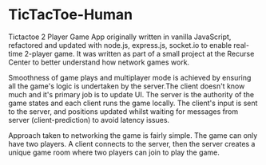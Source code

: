 TicTacToe-Human
===============

Tictactoe 2 Player Game App originally written in vanilla JavaScript, refactored and updated with node.js, express.js, socket.io to enable real-time 2-player game. It was written as part of a small project at the Recurse Center to better understand how network games work.  

Smoothness of game plays and multiplayer mode is achieved by ensuring all the game's logic is undertaken by the server.The client doesn't know much and it's primary job is to update UI. The server is the authority of the game states and each client runs the game locally. The client's input is sent to the server, and positions updated whilst waiting for messages from server (client-prediction) to avoid latency issues.

Approach taken to networking the game is fairly simple. The game can only have two players. A client connects to the server, then the server creates a unique game room where two players can join to play the game. 


